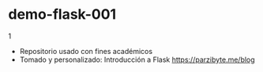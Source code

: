 # demo-flask-001
  1 
* Repositorio usado con fines académicos
* Tomado y personalizado: Introducción a Flask https://parzibyte.me/blog
